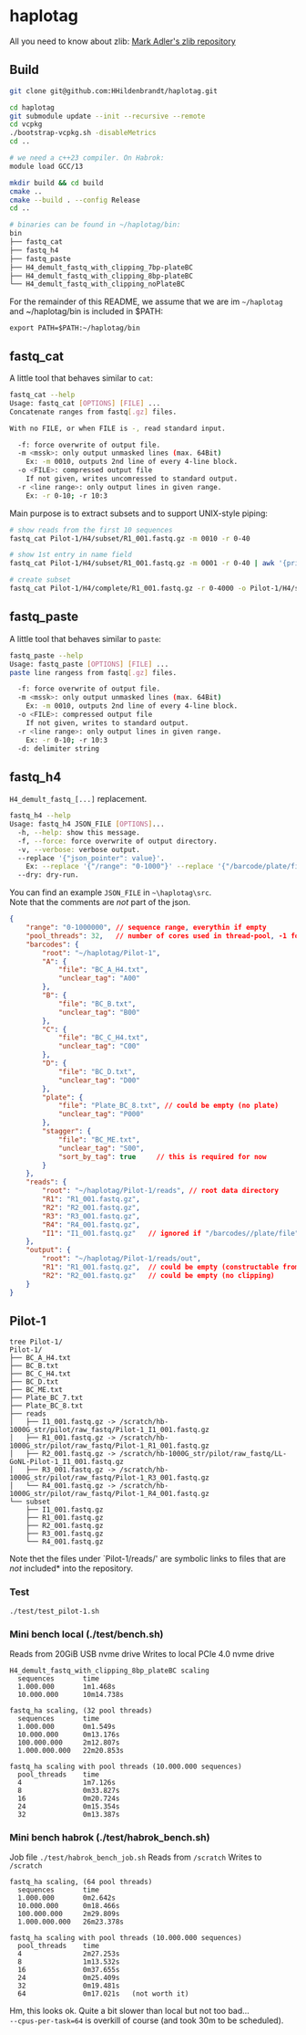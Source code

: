 # haplotag

All you need to know about zlib: [Mark Adler's zlib repository](https://github.com/madler/zlib/tree/develop)

## Build

```bash
git clone git@github.com:HHildenbrandt/haplotag.git

cd haplotag
git submodule update --init --recursive --remote
cd vcpkg
./bootstrap-vcpkg.sh -disableMetrics
cd ..

# we need a c++23 compiler. On Habrok:
module load GCC/13

mkdir build && cd build
cmake ..
cmake --build . --config Release
cd ..

# binaries can be found in ~/haplotag/bin:
bin
├── fastq_cat
├── fastq_h4
├── fastq_paste
├── H4_demult_fastq_with_clipping_7bp-plateBC
├── H4_demult_fastq_with_clipping_8bp-plateBC
└── H4_demult_fastq_with_clipping_noPlateBC
```

For the remainder of this README, we assume that we are im `~/haplotag` and ~/haplotag/bin 
is included in $PATH:

`export PATH=$PATH:~/haplotag/bin`

## fastq_cat

A little tool that behaves similar to `cat`:

```bash
fastq_cat --help
Usage: fastq_cat [OPTIONS] [FILE] ...
Concatenate ranges from fastq[.gz] files.

With no FILE, or when FILE is -, read standard input.

  -f: force overwrite of output file.
  -m <mssk>: only output unmasked lines (max. 64Bit)
    Ex: -m 0010, outputs 2nd line of every 4-line block.
  -o <FILE>: compressed output file
    If not given, writes uncomressed to standard output.
  -r <line range>: only output lines in given range.
    Ex: -r 0-10; -r 10:3
```

Main purpose is to extract subsets and to support UNIX-style piping:

```bash
# show reads from the first 10 sequences
fastq_cat Pilot-1/H4/subset/R1_001.fastq.gz -m 0010 -r 0-40
```

```bash
# show 1st entry in name field
fastq_cat Pilot-1/H4/subset/R1_001.fastq.gz -m 0001 -r 0-40 | awk '{print $1}'
```

```bash
# create subset
fastq_cat Pilot-1/H4/complete/R1_001.fastq.gz -r 0-4000 -o Pilot-1/H4/subset/R1_001.fastq.gz
```

## fastq_paste

A little tool that behaves similar to `paste`:

```bash
fastq_paste --help
Usage: fastq_paste [OPTIONS] [FILE] ...
paste line rangess from fastq[.gz] files.

  -f: force overwrite of output file.
  -m <mssk>: only output unmasked lines (max. 64Bit)
    Ex: -m 0010, outputs 2nd line of every 4-line block.
  -o <FILE>: compressed output file
    If not given, writes to standard output.
  -r <line range>: only output lines in given range.
    Ex: -r 0-10; -r 10:3
  -d: delimiter string
```

## fastq_h4

`H4_demult_fastq_[...]` replacement.

```bash
fastq_h4 --help
Usage: fastq_h4 JSON_FILE [OPTIONS]...
  -h, --help: show this message.
  -f, --force: force overwrite of output directory.
  -v, --verbose: verbose output.
  --replace '{"json_pointer": value}'.
    Ex: --replace '{"/range": "0-1000"}' --replace '{"/barcode/plate/file": "Plate_BC_7.txt"}'
  --dry: dry-run.
```

You can find an example `JSON_FILE` in `~\haplotag\src`.<br>
Note that the comments are *not* part of the json.

```json
{
    "range": "0-1000000", // sequence range, everythin if empty
    "pool_threads": 32,   // number of cores used in thread-pool, -1 for all available cores
    "barcodes": {
        "root": "~/haplotag/Pilot-1",
        "A": {
            "file": "BC_A_H4.txt",
            "unclear_tag": "A00"
        },
        "B": {
            "file": "BC_B.txt",
            "unclear_tag": "B00"
        },
        "C": {
            "file": "BC_C_H4.txt",
            "unclear_tag": "C00"
        },
        "D": {
            "file": "BC_D.txt",
            "unclear_tag": "D00"
        },
        "plate": {
            "file": "Plate_BC_8.txt", // could be empty (no plate)
            "unclear_tag": "P000"
        },
        "stagger": {
            "file": "BC_ME.txt",
            "unclear_tag": "S00",
            "sort_by_tag": true     // this is required for now
        }
    },
    "reads": {
        "root": "~/haplotag/Pilot-1/reads", // root data directory 
        "R1": "R1_001.fastq.gz",
        "R2": "R2_001.fastq.gz",
        "R3": "R3_001.fastq.gz",
        "R4": "R4_001.fastq.gz",
        "I1": "I1_001.fastq.gz"   // ignored if "/barcodes//plate/file" is empty
    },
    "output": {
        "root": "~/haplotag/Pilot-1/reads/out",
        "R1": "R1_001.fastq.gz",  // could be empty (constructable from /reads/R1 and /output/R2)
        "R2": "R2_001.fastq.gz"   // could be empty (no clipping)
    }
}
```

## Pilot-1

```
tree Pilot-1/
Pilot-1/
├── BC_A_H4.txt
├── BC_B.txt
├── BC_C_H4.txt
├── BC_D.txt
├── BC_ME.txt
├── Plate_BC_7.txt
├── Plate_BC_8.txt
├── reads
│   ├── I1_001.fastq.gz -> /scratch/hb-1000G_str/pilot/raw_fastq/Pilot-1_I1_001.fastq.gz
│   ├── R1_001.fastq.gz -> /scratch/hb-1000G_str/pilot/raw_fastq/Pilot-1_R1_001.fastq.gz
│   ├── R2_001.fastq.gz -> /scratch/hb-1000G_str/pilot/raw_fastq/LL-GoNL-Pilot-1_I1_001.fastq.gz
│   ├── R3_001.fastq.gz -> /scratch/hb-1000G_str/pilot/raw_fastq/Pilot-1_R3_001.fastq.gz
│   └── R4_001.fastq.gz -> /scratch/hb-1000G_str/pilot/raw_fastq/Pilot-1_R4_001.fastq.gz
└── subset
    ├── I1_001.fastq.gz
    ├── R1_001.fastq.gz
    ├── R2_001.fastq.gz
    ├── R3_001.fastq.gz
    └── R4_001.fastq.gz
```

Note thet the files under `Pilot-1/reads/' are symbolic links to files that
are *not* included* into the repository. 

### Test

```
./test/test_pilot-1.sh
```

### Mini bench local (./test/bench.sh)

Reads from 20GiB USB nvme drive
Writes to local PCIe 4.0 nvme drive

```
H4_demult_fastq_with_clipping_8bp_plateBC scaling
  sequences       time
  1.000.000       1m1.468s
  10.000.000      10m14.738s

fastq_ha scaling, (32 pool threads)
  sequences       time
  1.000.000       0m1.549s
  10.000.000      0m13.176s
  100.000.000     2m12.807s
  1.000.000.000   22m20.853s

fastq_ha scaling with pool threads (10.000.000 sequences)
  pool_threads    time
  4               1m7.126s
  8               0m33.827s
  16              0m20.724s
  24              0m15.354s
  32              0m13.387s
```

### Mini bench habrok (./test/habrok_bench.sh)

Job file `./test/habrok_bench_job.sh`
Reads from `/scratch`
Writes to `/scratch`

```
fastq_ha scaling, (64 pool threads)
  sequences       time
  1.000.000       0m2.642s
  10.000.000      0m18.466s
  100.000.000     2m29.809s
  1.000.000.000   26m23.378s

fastq_ha scaling with pool threads (10.000.000 sequences)
  pool_threads    time
  4               2m27.253s
  8               1m13.532s
  16              0m37.655s
  24              0m25.409s
  32              0m19.481s
  64              0m17.021s   (not worth it)
```

Hm, this looks ok. Quite a bit slower than local but not too bad...<br>
`--cpus-per-task=64` is overkill of course (and took 30m to be scheduled).<br>
